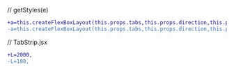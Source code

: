 // getStyles(e)
```diff
+a=this.createFlexBoxLayout(this.props.tabs,this.props.direction,this.props.maxWidth+65,this.props.maxHeight
-a=this.createFlexBoxLayout(this.props.tabs,this.props.direction,this.props.maxWidth,this.props.maxHeight
```

// TabStrip.jsx
```diff
+L=2000,
-L=180,
```